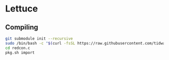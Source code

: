 # Lettuce

## Compiling

```bash
git submodule init --recursive
sudo /bin/bash -c "$(curl -fsSL https://raw.githubusercontent.com/tidwall/pkg.sh/master/install.sh)"
cd redcon.c
pkg.sh import
```